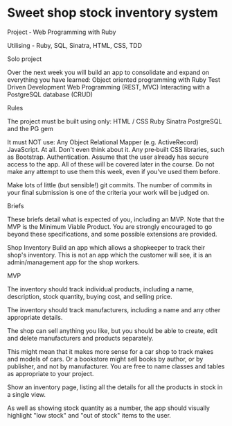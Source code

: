 # Sweet shop stock inventory system

Project ‑ Web Programming with Ruby

Utilising - Ruby, SQL, Sinatra, HTML, CSS, TDD

Solo project

Over the next week you will build an app to consolidate and expand on everything you have learned:
Object oriented programming with Ruby
Test Driven Development
Web Programming (REST, MVC)
Interacting with a PostgreSQL database (CRUD)

Rules

The project must be built using only:
HTML / CSS
Ruby
Sinatra
PostgreSQL and the PG gem

It must NOT use:
Any Object Relational Mapper (e.g. ActiveRecord)
JavaScript. At all. Don't even think about it.
Any pre‑built CSS libraries, such as Bootstrap.
Authentication. 
Assume that the user already has secure access to the app.
All of these will be covered later in the course. Do not make any attempt to use them this week, even if you've used them
before.

Make lots of little (but sensible!) git commits. The number of commits in your final submission is one of the criteria your
work will be judged on.

Briefs

These briefs detail what is expected of you, including an MVP. Note that the MVP is the Minimum Viable Product. You are
strongly encouraged to go beyond these specifications, and some possible extensions are provided.

Shop Inventory
Build an app which allows a shopkeeper to track their shop's inventory. This is not an app which the customer will see, it is
an admin/management app for the shop workers.

MVP

The inventory should track individual products, including a name, description, stock quantity, buying cost, and selling
price.

The inventory should track manufacturers, including a name and any other appropriate details.

The shop can sell anything you like, but you should be able to create, edit and delete manufacturers and products
separately.

This might mean that it makes more sense for a car shop to track makes and models of cars. Or a bookstore
might sell books by author, or by publisher, and not by manufacturer. You are free to name classes and tables as
appropriate to your project.

Show an inventory page, listing all the details for all the products in stock in a single view.

As well as showing stock quantity as a number, the app should visually highlight "low stock" and "out of stock" items
to the user.

